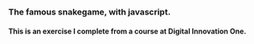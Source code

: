 ### The famous snakegame, with javascript.
#### This is an exercise I complete from a course at Digital Innovation One.
